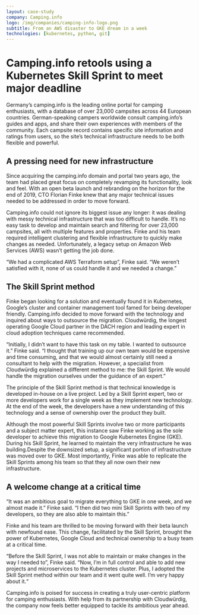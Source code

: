 ```yaml
---
layout: case-study
company: Camping.info
logo: /img/companies/camping-info-logo.png
subtitle: From an AWS disaster to GKE dream in a week
technologies: [kubernetes, python, git]
---
```


<!-- <figure>
  <img src="/img/case-studies/camping-info-logo.png" alt="Case study: Camping.info">
</figure> -->

# Camping.info retools using a Kubernetes Skill Sprint to meet major deadline

Germany’s camping.info is the leading online portal for camping enthusiasts, with a database of over 23,000 campsites across 44 European countries. German-speaking campers worldwide consult camping.info’s guides and apps, and share their own experiences with members of the community. Each campsite record contains specific site information and ratings from users, so the site’s technical infrastructure needs to be both flexible and powerful.



## A pressing need for new infrastructure

Since acquiring the camping.info domain and portal two years ago, the team had placed great focus on completely revamping its functionality, look and feel. With an open beta launch and rebranding on the horizon for the end of 2019, CTO Florian Finke knew that any major technical issues needed to be addressed in order to move forward.

Camping.info could not ignore its biggest issue any longer: it was dealing with messy technical infrastructure that was too difficult to handle.
It’s no easy task to develop and maintain search and filtering for over 23,000 campsites, all with multiple features and properties. Finke and his team required intelligent clustering and flexible infrastructure to quickly make changes as needed. Unfortunately, a legacy setup on Amazon Web Services (AWS) wasn’t getting the job done.

<p class="box has-background-dark">“We had a complicated AWS Terraform setup”, Finke said. “We weren’t satisfied with it, none of us could handle it and we needed a change.”</p>



## The Skill Sprint method

Finke began looking for a solution and eventually found it in Kubernetes, Google’s cluster and container management tool famed for being developer friendly. Camping.info decided to move forward with the technology and inquired about ways to outsource the migration. Cloudwürdig, the longest operating Google Cloud partner in the DACH region and leading expert in cloud adoption techniques came recommended.

<p class="box has-background-dark">“Initially, I didn’t want to have this task on my table. I wanted to outsource it.” Finke said. “I thought that training up our own team would be expensive and time consuming, and that we would almost certainly still need a consultant to help with the migration. However, a specialist from Cloudwürdig explained a different method to me: the Skill Sprint. We would handle the migration ourselves under the guidance of an expert.”</p>

The principle of the Skill Sprint method is that technical knowledge is developed in-house on a live project. Led by a Skill Sprint expert, two or more developers work for a single week as they implement new technology. At the end of the week, the developers have a new understanding of this technology and a sense of ownership over the product they built.

Although the most powerful Skill Sprints involve two or more participants and a subject matter expert, this instance saw Finke working as the sole developer to achieve this migration to Google Kubernetes Engine (GKE). During his Skill Sprint, he learned to maintain the very infrastructure he was building.Despite the downsized setup, a significant portion of infrastructure was moved over to GKE. Most importantly, Finke was able to replicate the Skill Sprints among his team so that they all now own their new infrastructure. 



## A welcome change at a critical time

<p class="box has-background-dark">“It was an ambitious goal to migrate everything  to GKE in one week, and we almost made it.” Finke said. “I then did two mini Skill Sprints with two of my developers, so they are also able to maintain this.”</p>

Finke and his team are thrilled to be moving forward with their beta launch with newfound ease. This change, facilitated by the Skill Sprint, brought the power of Kubernetes, Google Cloud and technical ownership to a busy team at a critical time.

<p class="box has-background-dark">“Before the Skill Sprint, I was not able to maintain or make changes in the way I needed to”, Finke said. “Now, I’m in full control and able to add new projects and microservices to the Kubernetes cluster. Plus, I adopted the Skill Sprint method within our team and it went quite well. I’m very happy about it.“</p>

Camping.info is poised for success in creating a truly user-centric platform for camping enthusiasts. With help from its partnership with Cloudwürdig, the company now feels better equipped to tackle its ambitious year ahead.
